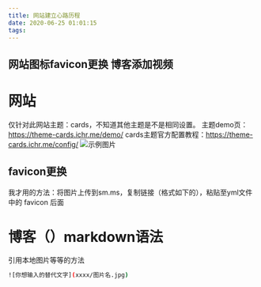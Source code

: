 ```yaml
---
title: 网站建立心路历程
date: 2020-06-25 01:01:15
tags:
---
```

网站图标favicon更换
博客添加视频
---

# 网站

仅针对此网站主题：cards，不知道其他主题是不是相同设置。
主题demo页：<https://theme-cards.ichr.me/demo/>
cards主题官方配置教程：<https://theme-cards.ichr.me/config/>
![示例图片](image/icon.png "示例图片")
## favicon更换
我才用的方法：将图片上传到sm.ms，复制链接（格式如下的），粘贴至yml文件 <head> 中的 favicon 后面


# 博客（）markdown语法
引用本地图片等等的方法

``` bash
![你想输入的替代文字](xxxx/图片名.jpg)
```
